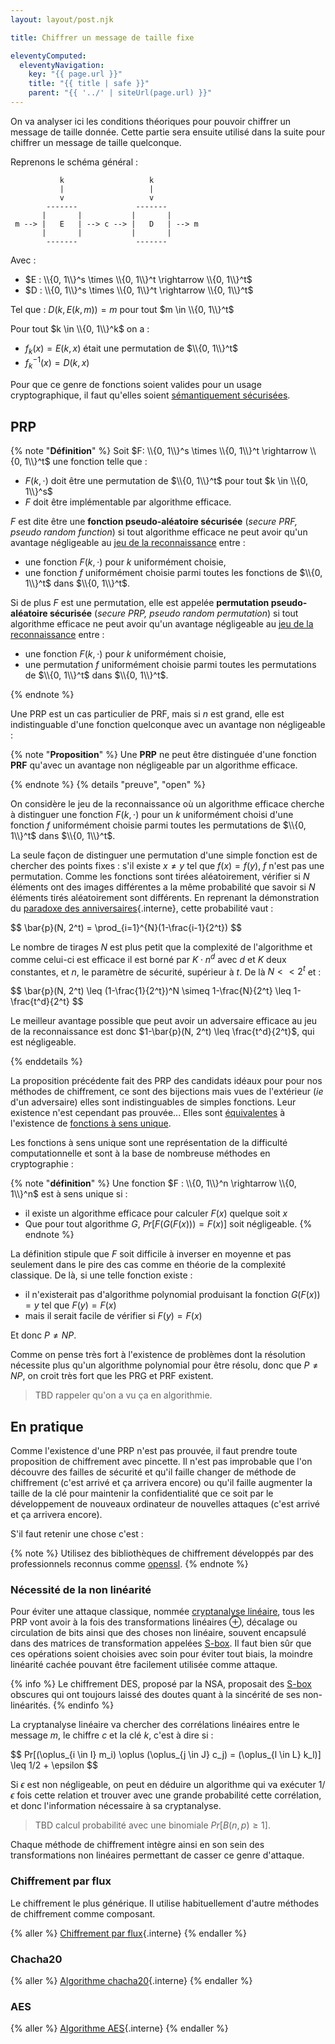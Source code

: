 ```yaml
---
layout: layout/post.njk

title: Chiffrer un message de taille fixe

eleventyComputed:
  eleventyNavigation:
    key: "{{ page.url }}"
    title: "{{ title | safe }}"
    parent: "{{ '../' | siteUrl(page.url) }}"
---
```


On va analyser ici les conditions théoriques pour pouvoir chiffrer un message de taille donnée. Cette partie sera ensuite
utilisé dans la suite pour chiffrer un message de taille quelconque.

Reprenons le schéma général :

```
           k                   k
           |                   |
           v                   v
        -------             -------
       |       |           |       |
 m --> |   E   | --> c --> |   D   | --> m
       |       |           |       |
        -------             -------
```

Avec :

- $E : \\{0, 1\\}^s \times \\{0, 1\\}^t \rightarrow \\{0, 1\\}^t$
- $D : \\{0, 1\\}^s \times \\{0, 1\\}^t \rightarrow \\{0, 1\\}^t$

Tel que : $D(k, E(k, m)) = m$ pour tout $m \in \\{0, 1\\}^t$

Pour tout $k \in \\{0, 1\\}^k$ on a :

- $f_k(x) = E(k, x)$ était une permutation de $\\{0, 1\\}^t$
- $f^{-1}_k(x) = D(k, x)$

Pour que ce genre de fonctions soient valides pour un usage cryptographique, il faut qu'elles soient [sémantiquement sécurisées](../définitions/#sémantiquement-sécurisé).

## PRP

<div id="PRP"></div>
<div id="PRF"></div>

{% note "**Définition**" %}
Soit $F: \\{0, 1\\}^s \times \\{0, 1\\}^t \rightarrow \\{0, 1\\}^t$ une fonction telle que :

- $F(k,\cdot)$ doit être une permutation de $\\{0, 1\\}^t$ pour tout $k \in \\{0, 1\\}^s$
- $F$ doit être implémentable par algorithme efficace.

$F$ est dite être une **fonction pseudo-aléatoire sécurisée** (_secure PRF, pseudo random function_) si tout algorithme efficace ne peut avoir qu'un avantage négligeable au [jeu de la reconnaissance](../définitions/#jeu-reconnaissance) entre :

- une fonction $F(k, \cdot)$ pour $k$ uniformément choisie,
- une fonction $f$ uniformément choisie parmi toutes les fonctions de $\\{0, 1\\}^t$ dans $\\{0, 1\\}^t$.

Si de plus $F$ est une permutation, elle est appelée **permutation pseudo-aléatoire sécurisée** (_secure PRP, pseudo random permutation_)  si tout algorithme efficace ne peut avoir qu'un avantage négligeable au [jeu de la reconnaissance](../définitions/#jeu-reconnaissance) entre :

- une fonction $F(k, \cdot)$ pour $k$ uniformément choisie,
- une permutation $f$ uniformément choisie parmi toutes les permutations de $\\{0, 1\\}^t$ dans $\\{0, 1\\}^t$.

{% endnote %}

Une PRP est un cas particulier de PRF, mais si $n$ est grand, elle est indistinguable d'une fonction quelconque avec un avantage non négligeable :

{% note "**Proposition**" %}
Une **PRP** ne peut être distinguée d'une fonction **PRF** qu'avec un avantage non négligeable par un algorithme efficace.

{% endnote %}
{% details "preuve", "open" %}

On considère le jeu de la reconnaissance où un algorithme efficace cherche à distinguer une fonction $F(k, \cdot)$ pour un $k$ uniformément choisi d'une fonction $f$ uniformément choisie parmi toutes les permutations de $\\{0, 1\\}^t$ dans $\\{0, 1\\}^t$.

La seule façon de distinguer une permutation d'une simple fonction est de chercher des points fixes : s'il existe $x\neq y$ tel que $f(x) = f(y)$, $f$ n'est pas une permutation. Comme les fonctions sont tirées aléatoirement, vérifier si $N$ éléments ont des images différentes a la même probabilité que savoir si $N$ éléments tirés aléatoirement sont différents. En reprenant la démonstration du [paradoxe des anniversaires](/cours/algorithmie/structure-conteneurs/fonctions-hash/#paradoxe-anniversaires){.interne}, cette probabilité vaut :

<div>
$$
\bar{p}(N, 2^t) = \prod_{i=1}^{N}(1-\frac{i-1}{2^t})
$$
</div>

Le nombre de tirages $N$ est plus petit que la complexité de l'algorithme et comme celui-ci est efficace il est borné par $K\cdot n^d$ avec $d$ et $K$ deux constantes, et $n$, le paramètre de sécurité, supérieur à $t$. De là $N << 2^t$ et :

<div>
$$
\bar{p}(N, 2^t) \leq (1-\frac{1}{2^t})^N \simeq 1-\frac{N}{2^t} \leq 1-\frac{t^d}{2^t}
$$
</div>

Le meilleur avantage possible que peut avoir un adversaire efficace au jeu de la reconnaissance est donc $1-\bar{p}(N, 2^t) \leq \frac{t^d}{2^t}$, qui est négligeable.

{% enddetails %}

La proposition précédente fait des PRP des candidats idéaux pour pour nos méthodes de chiffrement, ce sont des bijections mais vues de l'extérieur (_ie_ d'un adversaire) elles sont indistinguables de simples fonctions. Leur existence n'est cependant pas prouvée... Elles sont [équivalentes](https://en.wikipedia.org/wiki/Pseudorandom_generator_theorem#Existence_of_pseudorandom_generators) à l'existence de [fonctions à sens unique](https://en.wikipedia.org/wiki/One-way_function).

Les fonctions à sens unique sont une représentation de la difficulté computationnelle et sont à la base de nombreuse méthodes en cryptographie :

{% note "**définition**" %}
Une fonction $F : \\{0, 1\\}^n \rightarrow \\{0, 1\\}^n$ est à sens unique si :

- il existe un algorithme efficace pour calculer $F(x)$ quelque soit $x$
- Que pour tout algorithme $G$, $Pr[F(G(F(x))) = F(x)]$ soit négligeable.
  {% endnote %}

La définition stipule que $F$ soit difficile à inverser en moyenne et pas seulement dans le pire des cas comme en théorie de la complexité classique. De là, si une telle fonction existe :

- il n'existerait pas d'algorithme polynomial produisant la fonction $G(F(x)) = y$ tel que $F(y) = F(x)$
- mais il serait facile de vérifier si $F(y) = F(x)$

Et donc $P \neq NP$.

Comme on pense très fort à l'existence de problèmes dont la résolution nécessite plus qu'un algorithme polynomial pour être résolu, donc que $P \neq NP$, on croit très fort que les PRG et PRF existent.

> TBD rappeler qu'on a vu ça en algorithmie.

## En pratique

Comme l'existence d'une PRP n'est pas prouvée, il faut prendre toute proposition de chiffrement avec pincette. Il n'est pas improbable que l'on découvre des failles de sécurité et qu'il faille changer de méthode de chiffrement (c'est arrivé et ça arrivera encore) ou qu'il faille augmenter la taille de la clé pour maintenir la confidentialité que ce soit par le développement de nouveaux ordinateur de nouvelles attaques (c'est arrivé et ça arrivera encore).

S'il faut retenir une chose c'est :

{% note %}
Utilisez des bibliothèques de chiffrement développés par des professionnels reconnus comme [openssl](https://fr.wikipedia.org/wiki/OpenSSL).
{% endnote %}

### Nécessité de la non linéarité

Pour éviter une attaque classique, nommée [cryptanalyse linéaire](https://fr.wikipedia.org/wiki/Cryptanalyse_lin%C3%A9aire), tous les PRP vont avoir à la fois des transformations linéaires $\oplus$, décalage ou circulation de bits ainsi que des choses non linéaire, souvent encapsulé dans des matrices de transformation appelées [S-box](https://fr.wikipedia.org/wiki/S-Box). Il faut bien sûr que ces opérations soient choisies avec soin pour éviter tout biais, la moindre linéarité cachée pouvant être facilement utilisée comme attaque.

{% info %}
Le chiffrement DES, proposé par la NSA, proposait des [S-box](https://fr.wikipedia.org/wiki/S-Box) obscures qui ont toujours laissé des doutes quant à la sincérité de ses non-linéarités.
{% endinfo %}

La cryptanalyse linéaire va chercher des corrélations linéaires entre le message $m$, le chiffre $c$ et la clé $k$, c'est à dire si :

<div>
$$
Pr[(\oplus_{i \in I} m_i) \oplus (\oplus_{j \in J} c_j) = (\oplus_{l \in L} k_l)] \leq 1/2 + \epsilon
$$
</div>

Si $\epsilon$ est non négligeable, on peut en déduire un algorithme qui va exécuter $1/\epsilon$ fois cette relation et trouver avec une grande probabilité cette corrélation, et donc l'information nécessaire à sa cryptanalyse.

> TBD calcul probabilité avec une binomiale $Pr[B(n, p) \geq 1]$.

Chaque méthode de chiffrement intègre ainsi en son sein des transformations non linéaires permettant de casser ce genre d'attaque.

### Chiffrement par flux

Le chiffrement le plus générique. Il utilise habituellement d'autre méthodes de chiffrement comme composant.

{% aller %}
[Chiffrement par flux](chiffrement-flux){.interne}
{% endaller %}

### Chacha20

{% aller %}
[Algorithme chacha20](chacha20){.interne}
{% endaller %}

### AES

{% aller %}
[Algorithme AES](aes){.interne}
{% endaller %}
